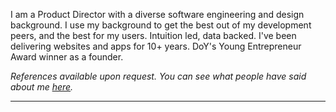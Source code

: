 I am a Product Director with a diverse software engineering and design background. I use my background to get the best out of my development peers, and the best for my users. Intuition led, data backed. I've been delivering websites and apps for 10+ years. DoY's Young Entrepreneur Award winner as a founder.

_References available upon request. You can see what people have said about me [here](https://github.com/mcclowes/mcclowes/blob/master/recommendations.md)._

<hr class="full-width"/>
